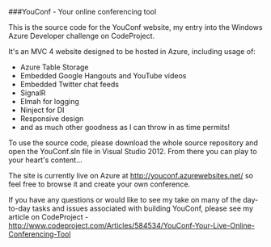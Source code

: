 ###YouConf - Your online conferencing tool

This is the source code for the YouConf website, my entry into the Windows Azure Developer challenge on CodeProject.

It's an MVC 4 website designed to be hosted in Azure, including usage of:
* Azure Table Storage
* Embedded Google Hangouts and YouTube videos
* Embedded Twitter chat feeds
* SignalR
* Elmah for logging
* Ninject for DI
* Responsive design 
* and as much other goodness as I can throw in as time permits!

To use the source code, please download the whole source repository and open the YouConf.sln file in Visual Studio 2012. From there you can play to your heart's content...

The site is currently live on Azure at http://youconf.azurewebsites.net/ so feel free to browse it and create your own conference.

If you have any questions or would like to see my take on many of the day-to-day tasks and issues associated with building YouConf, please see my article on CodeProject - http://www.codeproject.com/Articles/584534/YouConf-Your-Live-Online-Conferencing-Tool